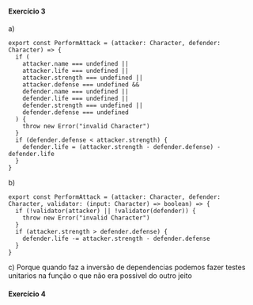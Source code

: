 #### Exercício 3
a)
```
export const PerformAttack = (attacker: Character, defender: Character) => {
  if (
    attacker.name === undefined ||
    attacker.life === undefined ||
    attacker.strength === undefined ||
    attacker.defense === undefined &&
    defender.name === undefined ||
    defender.life === undefined ||
    defender.strength === undefined ||
    defender.defense === undefined
  ) {
    throw new Error("invalid Character")
  }
  if (defender.defense < attacker.strength) {
    defender.life = (attacker.strength - defender.defense) - defender.life
  }
}
```
b)
```
export const PerformAttack = (attacker: Character, defender: Character, validator: (input: Character) => boolean) => {
  if (!validator(attacker) || !validator(defender)) {
    throw new Error("invalid Character")
  }
  if (attacker.strength > defender.defense) {
    defender.life -= attacker.strength - defender.defense
  }
}
```
c) Porque quando faz a inversão de dependencias podemos fazer testes unitarios na função o que não era possivel do outro jeito
#### Exercício 4
